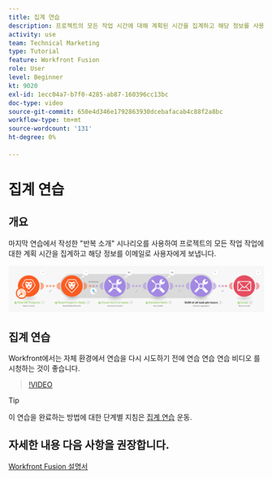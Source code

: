 ```yaml
---
title: 집계 연습
description: 프로젝트의 모든 작업 시간에 대해 계획된 시간을 집계하고 해당 정보를 사용하여 전자 메일을 보내는 방법을 알아봅니다. [!DNL Adobe Workfront Fusion].
activity: use
team: Technical Marketing
type: Tutorial
feature: Workfront Fusion
role: User
level: Beginner
kt: 9020
exl-id: 1ecc04a7-b7f0-4285-ab87-160396cc13bc
doc-type: video
source-git-commit: 650e4d346e1792863930dcebafacab4c88f2a8bc
workflow-type: tm+mt
source-wordcount: '131'
ht-degree: 0%

---
```


# 집계 연습

## 개요

마지막 연습에서 작성한 &quot;반복 소개&quot; 시나리오를 사용하여 프로젝트의 모든 작업 작업에 대한 계획 시간을 집계하고 해당 정보를 이메일로 사용자에게 보냅니다.

![Fusion 시나리오의 이미지](assets/iteration-and-aggregation-2.png)

## 집계 연습

Workfront에서는 자체 환경에서 연습을 다시 시도하기 전에 연습 연습 연습 비디오 를 시청하는 것이 좋습니다.

>[!VIDEO](https://video.tv.adobe.com/v/335280/?quality=12&learn=on)

>[!TIP]
>
>이 연습을 완료하는 방법에 대한 단계별 지침은 [집계 연습](https://experienceleague.adobe.com/docs/workfront-learn/tutorials-workfront/fusion/exercises/aggregation.html?lang=en) 운동.


## 자세한 내용 다음 사항을 권장합니다.

[Workfront Fusion 설명서](https://experienceleague.adobe.com/docs/workfront/using/adobe-workfront-fusion/workfront-fusion-2.html?lang=en)
